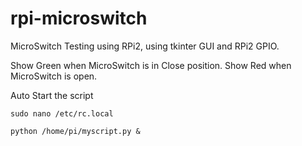 # rpi-microswitch
MicroSwitch Testing using RPi2, using tkinter GUI and RPi2 GPIO.


Show Green when MicroSwitch is in Close position.
Show Red when MicroSwitch is open.


Auto Start the script


```
sudo nano /etc/rc.local

python /home/pi/myscript.py &
```
